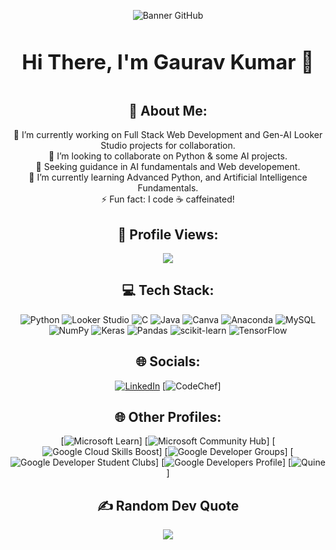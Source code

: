 <div align="center">

<!--- ------------------------------------------------------------------------------------------------------------------------------------------------------ -->
<!--- -- Custom Designed Banner ---------------------------------------------------------------------------------------------------------------------------- -->
<!--- ------------------------------------------------------------------------------------------------------------------------------------------------------ -->

![Banner GitHub](https://github.com/Anmol-Baranwal/Anmol-Baranwal/assets/74038190/fe054170-c69a-41d2-8e73-f7f239ebc046)

### <b><h1>Hi There, I'm Gaurav Kumar 👋  <h1></b> 

## 💫 About Me:
🔭 I’m currently working on Full Stack Web Development and Gen-AI Looker Studio projects for collaboration.<br>👯 I’m looking to collaborate on Python & some AI projects.<br>🤝 Seeking guidance in AI fundamentals and Web developement.<br>🌱 I’m currently learning Advanced Python, and Artificial Intelligence Fundamentals.<br>⚡ Fun fact: I code ☕️ caffeinated!
## 👀 Profile Views:
[![](https://visitcount.itsvg.in/api?id=Alex-The-Beast&icon=6&color=5)](https://visitcount.itsvg.in)

## 💻 Tech Stack:
![Python](https://img.shields.io/badge/python-3670A0?style=plastic&logo=python&logoColor=ffdd54)
![Looker Studio](https://img.shields.io/badge/Looker_Studio-3776AB?style=plastic&logo=looker&logoColor=white)
![C](https://img.shields.io/badge/c-%2300599C.svg?style=plastic&logo=c&logoColor=white) ![Java](https://img.shields.io/badge/java-%23ED8B00.svg?style=plastic&logo=java&logoColor=white) ![Canva](https://img.shields.io/badge/Canva-%2300C4CC.svg?style=plastic&logo=Canva&logoColor=white) ![Anaconda](https://img.shields.io/badge/Anaconda-%2344A833.svg?style=plastic&logo=anaconda&logoColor=white) ![MySQL](https://img.shields.io/badge/mysql-%2300f.svg?style=plastic&logo=mysql&logoColor=white) ![NumPy](https://img.shields.io/badge/numpy-%23013243.svg?style=plastic&logo=numpy&logoColor=white) ![Keras](https://img.shields.io/badge/Keras-%23D00000.svg?style=plastic&logo=Keras&logoColor=white) ![Pandas](https://img.shields.io/badge/pandas-%23150458.svg?style=plastic&logo=pandas&logoColor=white) ![scikit-learn](https://img.shields.io/badge/scikit--learn-%23F7931E.svg?style=plastic&logo=scikit-learn&logoColor=white) ![TensorFlow](https://img.shields.io/badge/TensorFlow-%23FF6F00.svg?style=plastic&logo=TensorFlow&logoColor=white)

## 🌐 Socials:
[![LinkedIn](https://img.shields.io/badge/LinkedIn-%230077B5.svg?logo=linkedin&logoColor=white)](https://www.linkedin.com/in/gaurav85/) 
[![CodeChef](https://img.shields.io/badge/CodeChef-%23000000.svg?logo=codechef&logoColor=white)]

## 🌐 Other Profiles:
[![Microsoft Learn](https://img.shields.io/badge/Microsoft%20Learn-%230078D4.svg?style=plastic&logo=microsoft&logoColor=white)]
[![Microsoft Community Hub](https://img.shields.io/badge/Microsoft%20Community%20Hub-%230078D7.svg?style=flat-square&logo=microsoft&logoColor=white)]
[![Google Cloud Skills Boost](https://img.shields.io/badge/Google%20Cloud%20Skills%20Boost-%234285F4.svg?style=plastic&logo=google-cloud&logoColor=white)]
[![Google Developer Groups](https://img.shields.io/badge/GDG-%23000000.svg?style=plastic&logo=google-developers&logoColor=white)]
[![Google Developer Student Clubs](https://img.shields.io/badge/GDSC-%23EA4335.svg?style=plastic&logo=google-developers&logoColor=white)]
[![Google Developers Profile](https://img.shields.io/badge/Google%20Developers-Profile-blue?style=flat&logo=google)]
[![Quine](https://img.shields.io/badge/Quine-%23000000.svg?logo=quines&logoColor=white)]



## ✍️ Random Dev Quote
![](https://quotes-github-readme.vercel.app/api?type=horizontal&theme=gruvbox)





</div>
